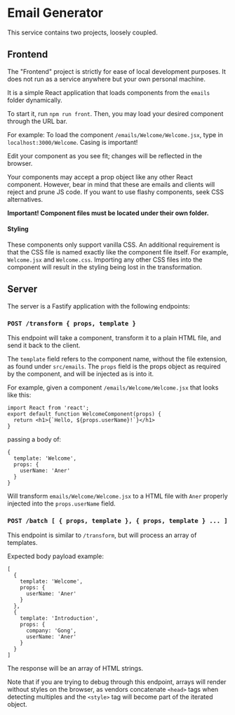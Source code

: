 # Email Generator

This service contains two projects, loosely coupled.

## Frontend

The "Frontend" project is strictly for ease of local development purposes. It does not run as a service anywhere but your own personal machine.

It is a simple React application that loads components from the `emails` folder dynamically.

To start it, run `npm run front`. Then, you may load your desired component through the URL bar.

For example: To load the component `/emails/Welcome/Welcome.jsx`, type in `localhost:3000/Welcome`. Casing is important!

Edit your component as you see fit; changes will be reflected in the browser.

Your components may accept a prop object like any other React component. However, bear in mind that these are emails and clients will reject and prune JS code. If you want to use flashy components, seek CSS alternatives.

**Important! Component files must be located under their own folder.**

#### Styling

These components only support vanilla CSS. An additional requirement is that the CSS file is named exactly like the component file itself. For example, `Welcome.jsx` and `Welcome.css`. Importing any other CSS files into the component will result in the styling being lost in the transformation.

## Server

The server is a Fastify application with the following endpoints:

### `POST /transform { props, template } `

This endpoint will take a component, transform it to a plain HTML file, and send it back to the client.

The `template` field refers to the component name, without the file extension, as found under `src/emails`.
The `props` field is the props object as required by the component, and will be injected as is into it.

For example, given a component `/emails/Welcome/Welcome.jsx` that looks like this:

```
import React from 'react';
export default function WelcomeComponent(props) {
  return <h1>{`Hello, ${props.userName}!`}</h1>
}
```

passing a body of:

```
{
  template: 'Welcome',
  props: {
    userName: 'Aner'
  }
}
```

Will transform `emails/Welcome/Welcome.jsx` to a HTML file with `Aner` properly injected into the `props.userName` field.

### `POST /batch [ { props, template }, { props, template } ... ] `

This endpoint is similar to `/transform`, but will process an array of templates.

Expected body payload example:

```
[
  {
    template: 'Welcome',
    props: {
      userName: 'Aner'
    }
  },
  {
    template: 'Introduction',
    props: {
      company: 'Gong',
      userName: 'Aner'
    }
  }
]
```

The response will be an array of HTML strings.

Note that if you are trying to debug through this endpoint, arrays will render without styles on the browser, as vendors concatenate `<head>` tags when detecting multiples and the `<style>` tag will become part of the iterated object.

